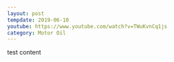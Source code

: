 ```yaml
---
layout: post
tempdate: 2019-06-10
youtube: https://www.youtube.com/watch?v=TWuKvnCq1js
category: Motor Oil
---
```

test content